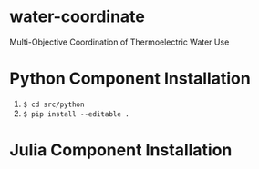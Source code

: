 # water-coordinate
Multi-Objective Coordination of Thermoelectric Water Use

# Python Component Installation
1) `$ cd src/python`
2) `$ pip install --editable .`

# Julia Component Installation
